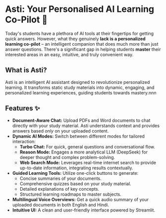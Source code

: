 # Asti: Your Personalised AI Learning Co-Pilot 🌟

Today's students have a plethora of AI tools at their fingertips for getting quick answers. However, what they genuinely **lack is a personalized learning co-pilot** – an intelligent companion that does much more than just answer questions. There's a significant gap in helping students **master** their interested areas in an easy, intuitive, and truly convenient way.

## What is Asti?

Asti is an intelligent AI assistant designed to revolutionize personalized learning. It transforms static study materials into dynamic, engaging, and personalized learning experiences, guiding students towards mastery.nnn

## Features ✨

* **Document-Aware Chat:** Upload PDFs and Word documents to chat directly with your study material. Asti understands context and provides answers based *only* on your uploaded content.
* **Dynamic AI Modes:** Switch between different modes for tailored interaction:
    * **Turbo Chat:** For quick, general questions and conversational flow.
    * **Reason Mode:** Engages a more analytical LLM (DeepSeek) for deeper thought and complex problem-solving.
    * **Web Search Mode:** Leverages real-time internet search to provide up-to-date information, integrating results contextually.
* **Guided Learning Tools:** Utilize one-click buttons to generate:
    * Concise summaries of your documents.
    * Comprehensive quizzes based on your study material.
    * Detailed explanations of key concepts.
    * Structured learning roadmaps to master subjects.
* **Multilingual Voice Overviews:** Get a quick audio summary of your uploaded documents in both English and Hindi.
* **Intuitive UI:** A clean and user-friendly interface powered by Streamlit.
